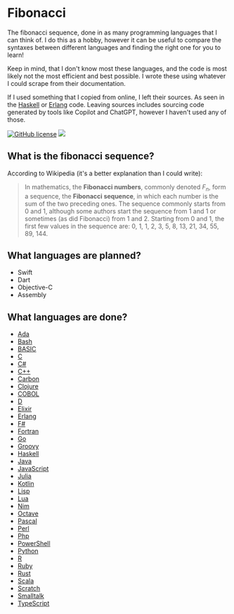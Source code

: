# Fibonacci

The fibonacci sequence, done in as many programming languages that I can think of.
I do this as a hobby, however it can be useful to compare the syntaxes between different languages and finding the right one for you to learn!

Keep in mind, that I don't know most these languages, and the code is most likely not the most efficient and best possible. I wrote these using whatever I could scrape from their documentation.

If I used something that I copied from online, I left their sources. As seen in the [Haskell](src/Haskell/fibonacci.hs) or [Erlang](src/Erlang/fibonacci.erl) code. Leaving sources includes sourcing code generated by tools like Copilot and ChatGPT, however I haven't used any of those.

[![GitHub license](https://img.shields.io/badge/license-MIT-green)](./LICENSE)
<a href="https://github.com/mov-ebx">
    <img src="https://gpvc.arturio.dev/mov-ebx">
</a>

## What is the fibonacci sequence?

According to Wikipedia (it's a better explanation than I could write):

>In mathematics, the **Fibonacci numbers**, commonly denoted $F_n$, form a sequence, the **Fibonacci sequence**, in which each number is the sum of the two preceding ones. The sequence commonly starts from 0 and 1, although some authors start the sequence from 1 and 1 or sometimes (as did Fibonacci) from 1 and 2. Starting from 0 and 1, the first few values in the sequence are: 0, 1, 1, 2, 3, 5, 8, 13, 21, 34, 55, 89, 144.

## What languages are planned?

- Swift
- Dart
- Objective-C
- Assembly

## What languages are done?

- [Ada](src/Ada/fibonacci.adb)
- [Bash](src/Bash/fibonacci.sh)
- [BASIC](src/BASIC/fibonacci.bas)
- [C](src/C/fibonacci.c)
- [C#](src/C%23/Fibonacci.cs)
- [C++](src/C++/fibonacci.cpp)
- [Carbon](src/Carbon/fibonacci.carbon)
- [Clojure](src/Clojure/fibonacci.clj)
- [COBOL](src/COBOL/fibonacci.cob)
- [D](src/D/fibonacci.d)
- [Elixir](src/Elixir/fibonacci.ex)
- [Erlang](src/Erlang/fibonacci.erl)
- [F#](src/F%23/Fibonacci.fs)
- [Fortran](src/Fortran/fibonacci.f)
- [Go](src/Go/fibonacci.go)
- [Groovy](src/Groovy/Fibonacci.groovy)
- [Haskell](src/Haskell/fibonacci.hs)
- [Java](src/Java/Fibonacci.java)
- [JavaScript](src/JavaScript/fibonacci.js)
- [Julia](src/Julia/fibonacci.jl)
- [Kotlin](src/Kotlin/fibonacci.kt)
- [Lisp](src/Lisp/fibonacci.lsp)
- [Lua](src/Lua/fibonacci.lua)
- [Nim](src/Nim/fibonacci.nim)
- [Octave](src/Octave/fibonacci.m)
- [Pascal](src/Pascal/fibonacci.pas)
- [Perl](src/Perl/fibonacci.pl)
- [Php](src/Php/fibonacci.php)
- [PowerShell](src/PowerShell/fibonacci.ps1)
- [Python](src/Python/fibonacci.py)
- [R](src/R/fibonacci.r)
- [Ruby](src/Ruby/fibonacci.ru)
- [Rust](src/Rust/fibonacci.rs)
- [Scala](src/Scala/Fibonacci.scala)
- [Scratch](src/Scratch/README.md)
- [Smalltalk](src/Smalltalk/fibonacci.st)
- [TypeScript](src/TypeScript/fibonacci.ts)
